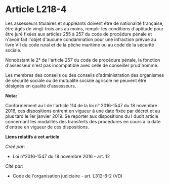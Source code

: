 # Article L218-4

Les assesseurs titulaires et suppléants doivent être de nationalité française, être âgés de vingt-trois ans au moins, remplir
les conditions d'aptitude pour être juré fixées aux articles 255 à 257 du code de procédure pénale et n'avoir fait l'objet
d'aucune condamnation pour une infraction prévue au livre VII du code rural et de la pêche maritime ou au code de la sécurité
sociale.

Nonobstant le 2° de l'article 257 du code de procédure pénale, la fonction d'assesseur n'est pas incompatible avec celle de
conseiller prud'homme.

Les membres des conseils ou des conseils d'administration des organismes de sécurité sociale ou de mutualité sociale agricole
ne peuvent être désignés en qualité d'assesseurs.

**Nota:**

Conformément au I de l'article 114 de la loi n° 2016-1547 du 18 novembre 2016, ces dispositions entrent en vigueur à une date
fixée par décret et au plus tard le 1er janvier 2019. Se reporter aux dispositions du I dudit article concernant les
modalités des transferts des procédures en cours à la date d'entrée en vigueur de ces dispositions.

**Liens relatifs à cet article**

_Créé par_:

  - Loi n°2016-1547 du 18 novembre 2016 - art. 12

_Cité par_:

  - Code de l'organisation judiciaire - art. L312-6-2 (VD)
